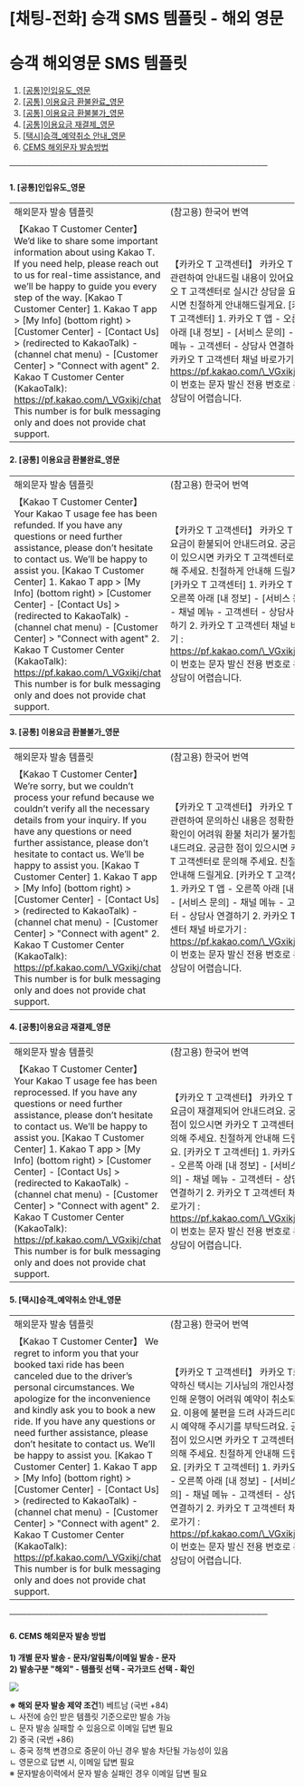 # [채팅-전화] 승객 SMS 템플릿 - 해외 영문

**승객 해외영문 SMS 템플릿**
===================

1. [[공통]인입유도\_영문](#h_01JK7QMHE5VTZ2TM0R415NAAAC)
2. [[공통] 이용요금 환불완료\_영문](#01JK7QQE81A0Z9KCWHCXQ2XHKE)
3. [[공통] 이용요금 환불불가\_영문](#h_01JK7QRKM7S40DH6ZFNHH7RNGY)
4. [[공통]이용요금 재결제\_영문](#h_01JK7QRKM7CY26BMW3GY7GJSVM)
5. [[택시]승객\_예약취소 안내\_영문](#h_01JK7QRKM7R1YXX05VVRP1NNWT)
6. [CEMS 해외문자 발송방법](#01JK7R14Z8MQ4WH3AJ90D02AHY)

──────────────────────────────────────────────

#### **1. [공통]인입유도\_영문**

|  |  |
| --- | --- |
| 해외문자 발송 템플릿 | (참고용) 한국어 번역 |
| 【Kakao T Customer Center】   We’d like to share some important information about using Kakao T.  If you need help, please reach out to us for real-time assistance, and we’ll be happy to guide you every step of the way.   [Kakao T Customer Center] 1. Kakao T app > [My Info] (bottom right) > [Customer Center] - [Contact Us] > (redirected to KakaoTalk) - (channel chat menu) - [Customer Center] > "Connect with agent" 2. Kakao T Customer Center (KakaoTalk): https://pf.kakao.com/\_VGxikj/chat   This number is for bulk messaging only and does not provide chat support. | 【카카오 T 고객센터】  카카오 T 이용 관련하여 안내드릴 내용이 있어요.  카카오 T 고객센터로 실시간 상담을 요청주시면 친절하게 안내해드릴게요.   [카카오 T 고객센터] 1. 카카오 T 앱 - 오른쪽 아래 [내 정보] - [서비스 문의] - 채널 메뉴 - 고객센터 - 상담사 연결하기 2. 카카오 T 고객센터 채널 바로가기 : https://pf.kakao.com/\_VGxikj/chat   이 번호는 문자 발신 전용 번호로 통화 상담이 어렵습니다. |

#### **2. [공통] 이용요금 환불완료\_영문**

|  |  |
| --- | --- |
| 해외문자 발송 템플릿 | (참고용) 한국어 번역 |
| 【Kakao T Customer Center】   Your Kakao T usage fee has been refunded.   If you have any questions or need further assistance, please don’t hesitate to contact us. We’ll be happy to assist you.  [Kakao T Customer Center] 1. Kakao T app > [My Info] (bottom right) > [Customer Center] - [Contact Us] > (redirected to KakaoTalk) - (channel chat menu) - [Customer Center] > "Connect with agent" 2. Kakao T Customer Center (KakaoTalk): https://pf.kakao.com/\_VGxikj/chat   This number is for bulk messaging only and does not provide chat support. | 【카카오 T 고객센터】  카카오 T 이용 요금이 환불되어 안내드려요.   궁금한 점이 있으시면 카카오 T 고객센터로 문의해 주세요. 친절하게 안내해 드릴게요.  [카카오 T 고객센터] 1. 카카오 T 앱 - 오른쪽 아래 [내 정보] - [서비스 문의] - 채널 메뉴 - 고객센터 - 상담사 연결하기 2. 카카오 T 고객센터 채널 바로가기 : https://pf.kakao.com/\_VGxikj/chat   이 번호는 문자 발신 전용 번호로 통화 상담이 어렵습니다. |

#### **3. [공통] 이용요금 환불불가\_영문**

|  |  |
| --- | --- |
| 해외문자 발송 템플릿 | (참고용) 한국어 번역 |
| 【Kakao T Customer Center】   We’re sorry, but we couldn’t process your refund because we couldn’t verify all the necessary details from your inquiry.   If you have any questions or need further assistance, please don’t hesitate to contact us. We’ll be happy to assist you.  [Kakao T Customer Center] 1. Kakao T app > [My Info] (bottom right) > [Customer Center] - [Contact Us] > (redirected to KakaoTalk) - (channel chat menu) - [Customer Center] > "Connect with agent" 2. Kakao T Customer Center (KakaoTalk): https://pf.kakao.com/\_VGxikj/chat   This number is for bulk messaging only and does not provide chat support. | 【카카오 T 고객센터】  카카오 T 이용 관련하여 문의하신 내용은 정확한 정보 확인이 어려워 환불 처리가 불가함을 안내드려요.   궁금한 점이 있으시면 카카오 T 고객센터로 문의해 주세요. 친절하게 안내해 드릴게요.  [카카오 T 고객센터] 1. 카카오 T 앱 - 오른쪽 아래 [내 정보] - [서비스 문의] - 채널 메뉴 - 고객센터 - 상담사 연결하기 2. 카카오 T 고객센터 채널 바로가기 : https://pf.kakao.com/\_VGxikj/chat   이 번호는 문자 발신 전용 번호로 통화 상담이 어렵습니다. |

#### **4. [공통]이용요금 재결제\_영문**

|  |  |
| --- | --- |
| 해외문자 발송 템플릿 | (참고용) 한국어 번역 |
| 【Kakao T Customer Center】   Your Kakao T usage fee has been reprocessed.  If you have any questions or need further assistance, please don’t hesitate to contact us. We’ll be happy to assist you.  [Kakao T Customer Center] 1. Kakao T app > [My Info] (bottom right) > [Customer Center] - [Contact Us] > (redirected to KakaoTalk) - (channel chat menu) - [Customer Center] > "Connect with agent" 2. Kakao T Customer Center (KakaoTalk): https://pf.kakao.com/\_VGxikj/chat   This number is for bulk messaging only and does not provide chat support. | 【카카오 T 고객센터】  카카오 T 이용 요금이 재결제되어 안내드려요.  궁금한 점이 있으시면 카카오 T 고객센터로 문의해 주세요. 친절하게 안내해 드릴게요.  [카카오 T 고객센터] 1. 카카오 T 앱 - 오른쪽 아래 [내 정보] - [서비스 문의] - 채널 메뉴 - 고객센터 - 상담사 연결하기 2. 카카오 T 고객센터 채널 바로가기 : https://pf.kakao.com/\_VGxikj/chat   이 번호는 문자 발신 전용 번호로 통화 상담이 어렵습니다. |

#### **5. [택시]승객\_예약취소 안내\_영문**

|  |  |
| --- | --- |
| 해외문자 발송 템플릿 | (참고용) 한국어 번역 |
| 【Kakao T Customer Center】   We regret to inform you that your booked taxi ride has been canceled due to the driver’s personal circumstances.  We apologize for the inconvenience and kindly ask you to book a new ride.   If you have any questions or need further assistance, please don’t hesitate to contact us. We’ll be happy to assist you.  [Kakao T Customer Center] 1. Kakao T app > [My Info] (bottom right) > [Customer Center] - [Contact Us] > (redirected to KakaoTalk) - (channel chat menu) - [Customer Center] > "Connect with agent" 2. Kakao T Customer Center (KakaoTalk): https://pf.kakao.com/\_VGxikj/chat   This number is for bulk messaging only and does not provide chat support. | 【카카오 T 고객센터】  카카오 T로 예약하신 택시는 기사님의 개인사정으로 인해 운행이 어려워 예약이 취소되었어요.  이용에 불편을 드려 사과드리며, 다시 예약해 주시기를 부탁드려요.   궁금한 점이 있으시면 카카오 T 고객센터로 문의해 주세요. 친절하게 안내해 드릴게요.  [카카오 T 고객센터] 1. 카카오 T 앱 - 오른쪽 아래 [내 정보] - [서비스 문의] - 채널 메뉴 - 고객센터 - 상담사 연결하기 2. 카카오 T 고객센터 채널 바로가기 : https://pf.kakao.com/\_VGxikj/chat   이 번호는 문자 발신 전용 번호로 통화 상담이 어렵습니다. |

──────────────────────────────────────────────

#### 

#### 

#### **6. CEMS 해외문자 발송 방법**

**1) 개별 문자 발송 - 문자/알림톡/이메일 발송 - 문자   
2) 발송구분 "해외" - 템플릿 선택 - 국가코드 선택 - 확인**

**![](https://kakaomobilitysupport.zendesk.com/hc/article_attachments/43097555352857)**

**※ 해외 문자 발송 제약 조건**1) 베트남 (국번 +84)  
ㄴ 사전에 승인 받은 템플릿 기준으로만 발송 가능  
ㄴ 문자 발송 실패할 수 있음으로 이메일 답변 필요  
2) 중국 (국번 +86)  
ㄴ 중국 정책 변경으로 중문이 아닌 경우 발송 차단될 가능성이 있음  
ㄴ 영문으로 답변 시, 이메일 답변 필요  
※ 문자발송이력에서 문자 발송 실패인 경우 이메일 답변 필요